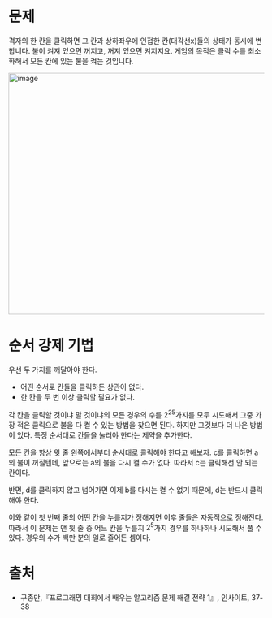 # 문제

격자의 한 칸을 클릭하면 그 칸과 상하좌우에 인접한 칸(대각선x)들의 상태가 동시에 변합니다. 불이 켜져 있으면 꺼지고, 꺼져 있으면 켜지지요.
게임의 목적은 클릭 수를 최소화해서 모든 칸에 있는 불을 켜는 것입니다.

<img width="511.7" height="476" alt="image" src="https://github.com/user-attachments/assets/9c490bea-8194-45b4-8c86-fa1e6de426e9" />


# 순서 강제 기법

우선 두 가지를 깨달아야 한다.

- 어떤 순서로 칸들을 클릭하든 상관이 없다.
- 한 칸을 두 번 이상 클릭할 필요가 없다.

각 칸을 클릭할 것이냐 말 것이냐의 모든 경우의 수를 $2^{25}$가지를 모두 시도해서 그중 가장 적은 클릭으로 불을 다 켤 수 있는 방법을 찾으면 된다.
하지만 그것보다 더 나은 방법이 있다.
특정 순서대로 칸들을 눌러야 한다는 제약을 추가한다.

모든 칸을 항상 윗 줄 왼쪽에서부터 순서대로 클릭해야 한다고 해보자.
c를 클릭하면 a의 불이 꺼질텐데, 앞으로는 a의 불을 다시 켤 수가 없다. 따라서 c는 클릭해선 안 되는 칸이다.

반면, d를 클릭하지 않고 넘어가면 이제 b를 다시는 켤 수 없기 때문에, d는 반드시 클릭해야 한다.

이와 같이 첫 번째 줄의 어떤 칸을 누를지가 정해지면 이후 줄들은 자동적으로 정해진다. 따라서 이 문제는 맨 윗 줄 중 어느 칸을 누를지 $2^{5}$가지 경우를 하나하나 시도해서 풀 수 있다. 경우의 수가 백만 분의 일로 줄어든 셈이다.

# 출처

- 구종만,『프로그래밍 대회에서 배우는 알고리즘 문제 해결 전략 1』, 인사이트, 37-38
